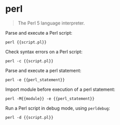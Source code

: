 perl
====

> The Perl 5 language interpreter.

Parse and execute a Perl script:

    perl {{script.pl}}

Check syntax errors on a Perl script:

    perl -c {{script.pl}}

Parse and execute a perl statement:

    perl -e {{perl_statement}}

Import module before execution of a perl statement:

    perl -M{{module}} -e {{perl_statement}}

Run a Perl script in debug mode, using `perldebug`:

    perl -d {{script.pl}}

